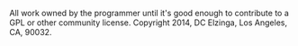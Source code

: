 All work owned by the programmer until it's good enough to contribute to a GPL or other community license. 
Copyright 2014, DC Elzinga, Los Angeles, CA, 90032.
